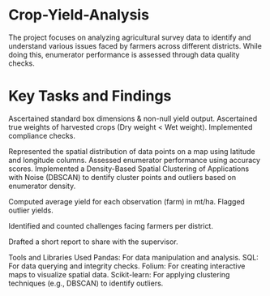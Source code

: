 # Crop-Yield-Analysis
The project focuses on analyzing agricultural  survey data to identify and understand various issues faced by farmers across different districts. While doing this, enumerator performance is  assessed through data quality checks.

# Key Tasks and Findings

Ascertained standard box dimensions & non-null yield output.
Ascertained true weights of harvested crops (Dry weight < Wet weight).
Implemented compliance checks.


Represented the spatial distribution of data points on a map using latitude and longitude columns.
Assessed enumerator performance using accuracy scores.
Implemented a Density-Based Spatial Clustering of Applications with Noise (DBSCAN) to dentify cluster points and outliers based on enumerator density.


Computed average yield for each observation (farm) in mt/ha.
Flagged outlier yields.

Identified and counted challenges facing farmers per district.

Drafted a short report to share with the supervisor.

Tools and Libraries Used
Pandas: For data manipulation and analysis.
SQL: For data querying and integrity checks.
Folium: For creating interactive maps to visualize spatial data.
Scikit-learn: For applying clustering techniques (e.g., DBSCAN) to identify outliers.



